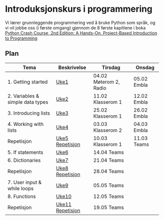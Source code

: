 # Introduksjonskurs i programmering


Vi lærer grunnleggende programmering ved å bruke Python som språk, og vi vil jobbe oss (i første omgang) gjennom de 8 første kapitlene i boka [Python Crash Course, 2nd Edition: A Hands-On, Project-Based Introduction to Programming](https://www.amazon.com/Python-Crash-Course-Eric-Matthes-ebook/dp/B07J4521M3)

## Plan

| Tema | Beskrivelse | Tirsdag | Onsdag |
|------|-------------|---------|--------|
| 1. Getting started | [Uke1](Uke1) | 04.02 Møterom 2, Radio | 05.02 Embla |
| 2. Variables & simple data types| [Uke2](Uke2) | 11.02 Klasserom 1 | 12.02 Embla |
| 3. Introducing lists | [Uke3](Uke3) | 25.02 Klasserom 1 | 26.02 Embla |
| 4. Working with lists | [Uke4](Uke4) | 03.03 Klasserom 2 | 04.03 Embla |
| Repetisjon | [Uke5 Repetisjon](Uke5-Repetisjon) | 10.03 Klasserom 1 | 11.03 Teams |
| 5. If statements| [Uke6](Uke6) | 14.04 Teams | | 
| 6. Dictionaries | [Uke7](Uke7) | 21.04 Teams | |
| Repetisjon | [Uke8 Repetisjon](Uke8-Repetisjon)| 28.04 Teams |  |
| 7. User input & while loops | [Uke9](Uke9)| 05.05 Teams | |
| 8. Functions | [Uke10](Uke10) | 12.05 Teams | |
| Repetisjon | [Uke11 Repetisjon](Uke11-Repetisjon)| 19.05 Teams | |
